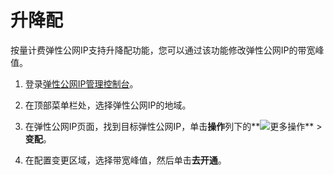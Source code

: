 # 升降配

按量计费弹性公网IP支持升降配功能，您可以通过该功能修改弹性公网IP的带宽峰值。

1.  登录[弹性公网IP管理控制台](https://vpc.console.aliyun.com/eip)。

2.  在顶部菜单栏处，选择弹性公网IP的地域。

3.  在弹性公网IP页面，找到目标弹性公网IP，单击**操作**列下的**![更多操作](https://static-aliyun-doc.oss-cn-hangzhou.aliyuncs.com/assets/img/zh-CN/8408559951/p143776.png)** \> **变配**。

4.  在配置变更区域，选择带宽峰值，然后单击**去开通**。


